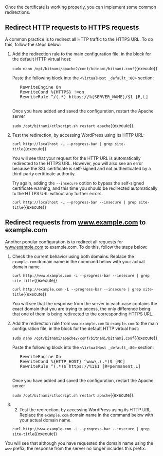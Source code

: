 Once the certificate is working properly, you can implement some common redirections.

## Redirect HTTP requests to HTTPS requests

A common practice is to redirect all HTTP traffic to the HTTPS URL. To do this, follow the steps below:

1. Add the redirection rule to the main configuration file, in the block for the default HTTP virtual host:

    `sudo nano /opt/bitnami/apache2/conf/bitnami/bitnami.conf`{{execute}}
    
    Paste the following block into the `<VirtualHost _default_:80>` section:
    
    <pre class="file" data-target="clipboard">
      RewriteEngine On
      RewriteCond %{HTTPS} !=on
      RewriteRule ^/(.*) https://%{SERVER_NAME}/$1 [R,L]
    </pre>

    Once you have added and saved the configuration, restart the Apache server 
    
    `sudo /opt/bitnami/ctlscript.sh restart apache`{{execute}}.
    
2. Test the redirection, by accessing WordPress using its HTTP URL:

    `curl http://localhost -L --progress-bar | grep site-title`{{execute}}
    
    You will see that your request for the HTTP URL is automatically redirected to the HTTPS URL. However, you will also see an error because the SSL certificate is self-signed and not authenticated by a third-party certificate authority. 
    
    Try again, adding the `--insecure` option to bypass the self-signed certificate warning, and this time you should be redirected automatically to the HTTPS URL without any further errors.
    
    `curl http://localhost -L --progress-bar --insecure | grep site-title`{{execute}}

## Redirect requests from www.example.com to example.com

Another popular configuration is to redirect all requests for www.example.com to example.com. To do this, follow the steps below:
 
1. Check the current behavior using both domains. Replace the `example.com` domain name in the command below with your actual domain name.
    
    `curl http://www.example.com -L --progress-bar --insecure | grep site-title`{{execute}}

    `curl http://example.com -L --progress-bar --insecure | grep site-title`{{execute}}
    
    You will see that the response from the server in each case contains the exact domain that you are trying to access, the only difference being that one of them is being redirected to the corresponding HTTPS URL.
    
2. Add the redirection rule from `www.example.com` to `example.com` to the main configuration file, in the block for the default HTTP virtual host:

    `sudo nano /opt/bitnami/apache2/conf/bitnami/bitnami.conf`{{execute}}

    Paste the following block into the `<VirtualHost _default_:80>` section:

    <pre class="file" data-target="clipboard">
      RewriteEngine On
      RewriteCond %{HTTP_HOST} ^www\.(.*)$ [NC]
      RewriteRule ^(.*)$ https://%1$1 [R=permanent,L]
    </pre>
    
    Once you have added and saved the configuration, restart the Apache server 
    
    `sudo /opt/bitnami/ctlscript.sh restart apache`{{execute}}.
    
3. 2. Test the redirection, by accessing WordPress using its HTTP URL. Replace the `example.com` domain name in the command below with your actual domain name.

    `curl http://www.example.com -L --progress-bar --insecure | grep site-title`{{execute}}
    
  You will see that although you have requested the domain name using the `www` prefix, the response from the server no longer includes this prefix.
